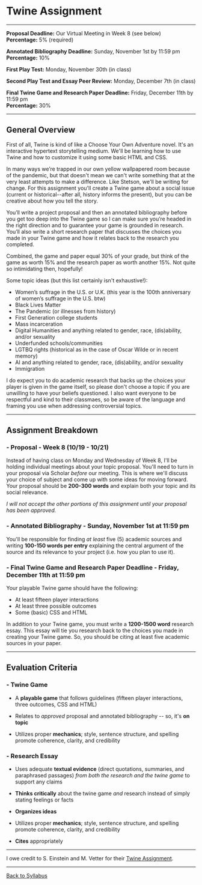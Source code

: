 # Twine Assignment

_____

**Proposal Deadline:** Our Virtual Meeting in Week 8 (see below) <br />
**Percentage:** 5% (required)

**Annotated Bibliography Deadline:** Sunday, November 1st by 11:59 pm <br />
**Percentage:** 10%

**First Play Test:** Monday, November 30th (in class)

**Second Play Test and Essay Peer Review:** Monday, December 7th (in class)

**Final Twine Game and Research Paper Deadline:** Friday, December 11th by 11:59 pm <br />
**Percentage:** 30%

_____

## General Overview

First of all, Twine is kind of like a Choose Your Own Adventure novel. It's an interactive hypertext storytelling medium. We'll be learning how to use Twine and how to customize it using some basic HTML and CSS.

In many ways we’re trapped in our own yellow wallpapered room because of the pandemic, but that doesn't mean we can't write something that at the very least attempts to make a difference. Like Stetson, we'll be writing for change. For this assignment you'll create a Twine game about a social issue (current or historical--after all, history informs the present), but you can be creative about how you tell the story. 

You’ll write a project proposal and then an annotated bibliography before you get too deep into the Twine game so I can make sure you’re headed in the right direction and to guarantee your game is grounded in research. You’ll also write a short research paper that discusses the choices you made in your Twine game and how it relates back to the research you completed. 

Combined, the game and paper equal 30% of your grade, but think of the game as worth 15% and the research paper as worth another 15%. Not quite so intimidating then, hopefully! 

Some topic ideas (but this list certainly isn't exhaustive!): 
* Women’s suffrage in the U.S. or U.K. (this year is the 100th anniversary of women’s suffrage in the U.S. btw)
* Black Lives Matter 
* The Pandemic (or illnesses from history)
* First Generation college students
* Mass incarceration 
* Digital Humanities and anything related to gender, race, (dis)ability, and/or sexuality
* Underfunded schools/communities
* LGTBQ rights (historical as in the case of Oscar Wilde or in recent memory)
* AI and anything related to gender, race, (dis)ability, and/or sexuality
* Immigration 

I do expect you to do academic research that backs up the choices your player is given in the game itself, so please don't choose a topic if you are unwilling to have your beliefs questioned. I also want everyone to be respectful and kind to their classmaes, so be aware of the language and framing you use when addressing controversial topics. 

_____

## Assignment Breakdown

### - Proposal - Week 8 (10/19 - 10/21)

Instead of having class on Monday and Wednesday of Week 8, I'll be holding individual meetings about your topic proposal. You'll need to turn in your proposal via Scholar *before* our meeting. This is where we'll discuss your choice of subject and come up with some ideas for moving forward. Your proposal should be **200-300 words** and explain both your topic and its social relevance.  

*I will not accept the other portions of this assignment until your proposal has been approved.* 

### - Annotated Bibliography - Sunday, November 1st at 11:59 pm

You'll be responsible for finding *at least* five (5) academic sources and writing **100-150 words per entry** explaining the central argument of the source and its relevance to your project (i.e. how you plan to use it).

### - Final Twine Game and Research Paper Deadline - Friday, December 11th at 11:59 pm

Your playable Twine game should have the following:
* At least fifteen player interactions
* At least three possible outcomes
* Some (basic) CSS and HTML

In addition to your Twine game, you must write a **1200-1500 word** research essay. This essay will tie you research back to the choices you made in creating your Twine game. So, you should be citing at least five academic sources in your paper.

_____


## Evaluation Criteria

### - Twine Game

* A **playable game** that follows guidelines (fifteen player interactions, three outcomes, CSS and HTML)

* Relates to *approved* proposal and annotated bibliography -- so, it's **on topic**

* Utilizes proper **mechanics**; style, sentence structure, and spelling promote coherence, clarity, and credibility

### - Research Essay

* Uses adequate **textual evidence** (direct quotations, summaries, and paraphrased passages) *from both the research and the twine game* to support any claims

* **Thinks critically** about the twine game *and* research instead of simply stating feelings or facts

* **Organizes ideas**

* Utilizes proper **mechanics**; style, sentence structure, and spelling promote coherence, clarity, and credibility

* **Cites** appropriately

_____

I owe credit to S. Einstein and M. Vetter for their [Twine Assignment](http://www.digitalrhetoriccollaborative.org/wp-content/uploads/2015/05/Einstein-Vetter-Twine-Game-Assignment-.pdf).

_____

[Back to Syllabus](https://deanna-stover.github.io/coursesCNU/2020/idst270fall2020) 

